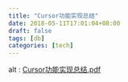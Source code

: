 ```yaml
---
title: "Cursor功能实现总结"
date: 2018-05-11T17:01:04+08:00
draft: false
tags: [db]
categories: [tech]
---
```




<object data="https://images-1251716363.cos.ap-guangzhou.myqcloud.com/images/202207011702216.pdf" type="application/pdf" width="300" height="200">
  alt : <a href="https://images-1251716363.cos.ap-guangzhou.myqcloud.com/images/202207011702216.pdf">Cursor功能实现总结.pdf</a>
</object>

